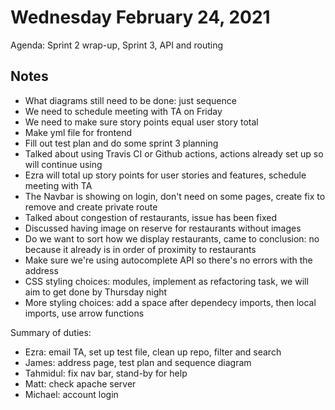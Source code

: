 # Wednesday February 24, 2021
Agenda: 
Sprint 2 wrap-up, 
Sprint 3, 
API and routing 

## Notes
- What diagrams still need to be done: just sequence
- We need to schedule meeting with TA on Friday
- We need to make sure story points equal user story total
- Make yml file for frontend
- Fill out test plan and do some sprint 3 planning
- Talked about using Travis CI or Github actions, actions already set up so will continue using
- Ezra will total up story points for user stories and features, schedule meeting with TA
- The Navbar is showing on login, don't need on some pages, create fix to remove and create private route
- Talked about congestion of restaurants, issue has been fixed
- Discussed having image on reserve for restaurants without images
- Do we want to sort how we display restaurants, came to conclusion: no because it already is in order of proximity to restaurants
- Make sure we're using autocomplete API so there's no errors with the address
- CSS styling choices: modules, implement as refactoring task, we will aim to get done by Thursday night
- More styling choices: add a space after dependecy imports, then local imports, use arrow functions

Summary of duties: 
- Ezra: email TA, set up test file, clean up repo, filter and search
- James: address page, test plan and sequence diagram
- Tahmidul: fix nav bar, stand-by for help
- Matt: check apache server 
- Michael: account login